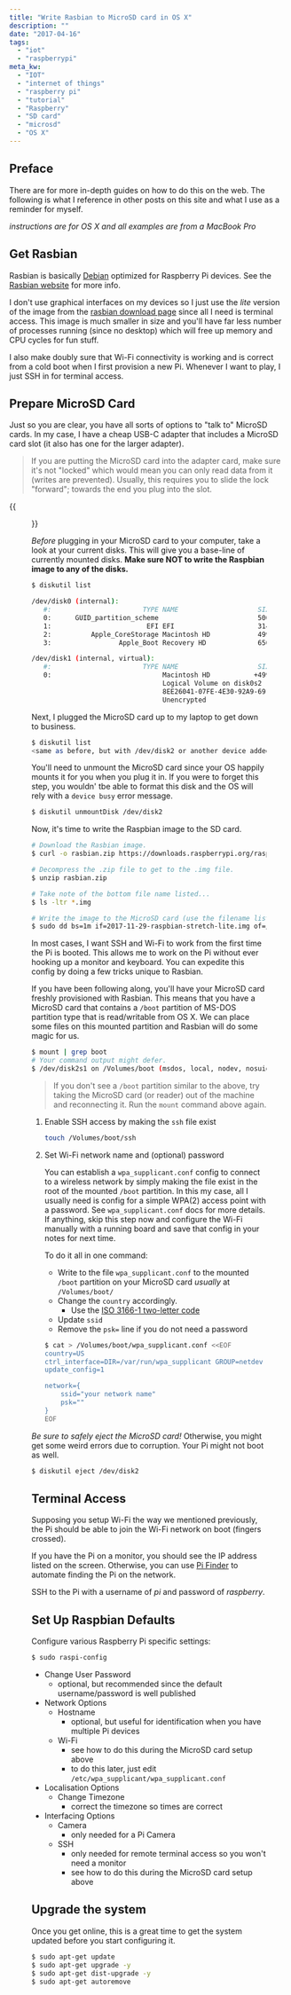 ```yaml
---
title: "Write Rasbian to MicroSD card in OS X"
description: ""
date: "2017-04-16"
tags:
  - "iot"
  - "raspberrypi"
meta_kw:
  - "IOT"
  - "internet of things"
  - "raspberry pi"
  - "tutorial"
  - "Raspberry"
  - "SD card"
  - "microsd"
  - "OS X"
---
```


## Preface

There are for more in-depth guides on how to do this on the web. The following is what I reference
in other posts on this site and what I use as a reminder for myself.

*instructions are for OS X and all examples are from a MacBook Pro*

## Get Rasbian

Rasbian is basically [Debian](https://www.debian.org) optimized for Raspberry Pi devices. See the
[Rasbian website](https://www.raspbian.org) for more info. 

I don't use graphical interfaces on my devices so I just use the *lite* version of the image from
the [rasbian download page](https://www.raspberrypi.org/downloads/raspbian/) since all I need is
terminal access. This image is much smaller in size and you'll have far less number of processes
running (since no desktop) which will free up memory and CPU cycles for fun stuff.

I also make doubly sure that Wi-Fi connectivity is working and is correct from a cold boot when I
first provision a new Pi. Whenever I want to play, I just SSH in for terminal access.

## Prepare MicroSD Card

Just so you are clear, you have all sorts of options to "talk to" MicroSD cards. In my case, I have
a cheap USB-C adapter that includes a MicroSD card slot (it also has one for the larger adapter).

> If you are putting the MicroSD card into the adapter card, make sure it's not "locked"
> which would  mean you can only read data from it (writes are prevented). Usually, this requires
> you to slide the lock "forward"; towards the end you plug into the slot.

{{<figure src="/img/usbc_sd_card_reader.jpg" alt="USB-C SD Card Reader" title="USB-C SD Card Reader">}}

_Before_ plugging in your MicroSD card to your computer, take a look at your current disks.
This will give you a base-line of currently mounted disks. **Make sure NOT to write the Raspbian
image to any of the disks.**

```bash
$ diskutil list

/dev/disk0 (internal):
   #:                       TYPE NAME                    SIZE       IDENTIFIER
   0:      GUID_partition_scheme                         500.3 GB   disk0
   1:                        EFI EFI                     314.6 MB   disk0s1
   2:          Apple_CoreStorage Macintosh HD            499.3 GB   disk0s2
   3:                 Apple_Boot Recovery HD             650.0 MB   disk0s3

/dev/disk1 (internal, virtual):
   #:                       TYPE NAME                    SIZE       IDENTIFIER
   0:                            Macintosh HD           +499.0 GB   disk1
                                 Logical Volume on disk0s2
                                 8EE26041-07FE-4E30-92A9-691D3FDDFB08
                                 Unencrypted
```


Next, I plugged the MicroSD card up to my laptop to get down to business.

```bash
$ diskutil list
<same as before, but with /dev/disk2 or another device added>
```

You'll need to unmount the MicroSD card since your OS happily mounts it for you when you plug it
in. If you were to forget this step, you wouldn' tbe able to format this disk and the OS will 
rely with a `device busy` error message.

```bash
$ diskutil unmountDisk /dev/disk2
```

Now, it's time to write the Raspbian image to the SD card.

```bash
# Download the Rasbian image.
$ curl -o rasbian.zip https://downloads.raspberrypi.org/raspbian_lite_latest

# Decompress the .zip file to get to the .img file.
$ unzip rasbian.zip

# Take note of the bottom file name listed...
$ ls -ltr *.img

# Write the image to the MicroSD card (use the filename listed previously)
$ sudo dd bs=1m if=2017-11-29-raspbian-stretch-lite.img of=/dev/rdisk2
```

In most cases, I want SSH and Wi-Fi to work from the first time the Pi is booted. This allows me
to work on the Pi without ever hooking up a monitor and keyboard. You can expedite this config by
doing a few tricks unique to Rasbian.

If you have been following along, you'll have your MicroSD card freshly provisioned with Rasbian.
This means that you have a MicroSD card that contains a `/boot` partition of MS-DOS partition type
that is read/writable from OS X. We can place some files on this mounted partition and Rasbian will
do some magic for us.

```bash
$ mount | grep boot
# Your command output might defer.
$ /dev/disk2s1 on /Volumes/boot (msdos, local, nodev, nosuid, noowners)
```

> If you don't see a `/boot` partition similar to the above, try taking the MicroSD card (or
> reader) out of the machine and reconnecting it. Run the `mount` command above again.

1. Enable SSH access by making the `ssh` file exist

    ```bash
    touch /Volumes/boot/ssh
    ```  

2. Set Wi-Fi network name and (optional) password

    You can establish a `wpa_supplicant.conf` config to connect to a wireless network by simply
    making the file exist in the root of the mounted `/boot` partition. In this my case, all I
    usually need is config for a simple WPA(2) access point with a password. See
    `wpa_supplicant.conf` docs for more details. If anything, skip this step now and configure the
    Wi-Fi manually with a running board and save that config in your notes for next time.

    To do it all in one command:

    * Write to the file `wpa_supplicant.conf` to the mounted `/boot` partition on your MicroSD
      card _usually_ at `/Volumes/boot/` 
    * Change the `country` accordingly.
        * Use the [ISO 3166-1 two-letter code](https://en.wikipedia.org/wiki/ISO_3166-1)
    * Update `ssid`
    * Remove the `psk=` line if you do not need a password

    ```bash
    $ cat > /Volumes/boot/wpa_supplicant.conf <<EOF
    country=US
    ctrl_interface=DIR=/var/run/wpa_supplicant GROUP=netdev
    update_config=1

    network={
        ssid="your network name"
        psk=""
    }
    EOF
    ```

*Be sure to safely eject the MicroSD card!* Otherwise, you might get some weird errors due to
corruption. Your Pi might not boot as well.

```bash
$ diskutil eject /dev/disk2
```

## Terminal Access

Supposing you setup Wi-Fi the way we mentioned previously, the Pi should be able to join the Wi-Fi
network on boot (fingers crossed).

If you have the Pi on a monitor, you should see the IP address listed on the screen. Otherwise, you
can use [Pi Finder](https://github.com/adafruit/Adafruit-Pi-Finder/releases) to automate finding 
the Pi on the network.

SSH to the Pi with a username of *pi* and password of *raspberry*.

## Set Up Raspbian Defaults

Configure various Raspberry Pi specific settings:

```bash
$ sudo raspi-config
```

- Change User Password
    - optional, but recommended since the default username/password is well published
- Network Options
    - Hostname
        - optional, but useful for identification when you have multiple Pi devices
    - Wi-Fi
        - see how to do this during the MicroSD card setup above
        - to do this later, just edit `/etc/wpa_supplicant/wpa_supplicant.conf`
- Localisation Options
    - Change Timezone
        - correct the timezone so times are correct
- Interfacing Options
    - Camera
        - only needed for a Pi Camera
    - SSH
        - only needed for remote terminal access so you won't need a monitor
        - see how to do this during the MicroSD card setup above

## Upgrade the system

Once you get online, this is a great time to get the system updated before you start configuring
it.

```bash
$ sudo apt-get update
$ sudo apt-get upgrade -y
$ sudo apt-get dist-upgrade -y
$ sudo apt-get autoremove
```
